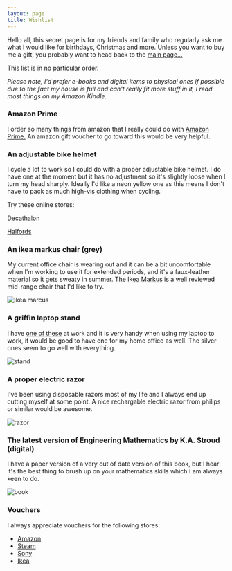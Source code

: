 ```yaml
---
layout: page
title: Wishlist
---
```


Hello all, this secret page is for my friends and family who regularly ask me what I would like for birthdays, Christmas and more. Unless you want to buy me a gift, you probably want to head back to the [main page...](https://edwinjones.me.uk)

This list is in no particular order.

 *Please note, I'd prefer e-books and digital items to physical ones if possible due to the fact my house is full and can't really fit more stuff in it, I read most things on my Amazon Kindle.*

### Amazon Prime

I order so many things from amazon that I really could do with [Amazon Prime.](https://www.amazon.co.uk/amazonprime) An amazon gift voucher to go toward this would be very helpful.

### An adjustable bike helmet

I cycle a lot to work so I could do with a proper adjustable bike helmet. I do have one at the moment but it has no adjustment so it's slightly loose when I turn my head sharply. Ideally I'd like a neon yellow one as this means I don't have to pack as much high-vis clothing when cycling.

Try these online stores:

[Decathalon](https://www.decathlon.co.uk/)

[Halfords](https://www.halfords.com/)

### An ikea markus chair (grey)
My current office chair is wearing out and it can be a bit uncomfortable when I'm working to use it for extended periods, and it's a faux-leather material so it gets sweaty in summer. The [Ikea Markus](https://www.ikea.com/gb/en/products/chairs-stools-benches/office-chairs/markus-swivel-chair-vissle-dark-grey-art-30261152/) is a well reviewed mid-range chair that I'd like to try.

![ikea marcus](https://www.ikea.com/gb/en/images/products/markus-swivel-chair-vissle-dark-grey__0324506_pe517017_s4.jpg "Ikea Marcus")

### A griffin laptop stand
I have [one of these](https://www.amazon.co.uk/dp/B013BNHROE/?coliid=ITQAEAL01ZU3E&colid=2E60OHDYE668M&psc=1&ref_=lv_ov_lig_dp_it) at work and it is very handy when using my laptop to work, it would be good to have one for my home office as well. The silver ones seem to go well with everything.

![stand](https://images-na.ssl-images-amazon.com/images/I/81w-PdeAtlL._SX522_.jpg "stand")

### A proper electric razor

I've been using disposable razors most of my life and I always end up cutting myself at some point. A nice rechargable electric razor from philips or similar would be awesome.

![razor](https://media.4rgos.it/i/Argos/6219534_R_Z001A?$Web$&$DefaultPDP768$ "razor")

### The latest version of Engineering Mathematics by K.A. Stroud (digital)

I have a paper version of a very out of date version of this book, but I hear it's the best thing to brush up on your mathematics skills which I am always keen to do.

![book](https://images-na.ssl-images-amazon.com/images/I/5129Lcbw7zL._SX351_BO1,204,203,200_.jpg "book")

### Vouchers

I always appreciate vouchers for the following stores:

* [Amazon](https://www.amazon.co.uk/Giftcards-Giftvouchers-Vouchers-Birthday-Gifts/b?ie=UTF8&node=1571304031)
* [Steam](https://store.steampowered.com/digitalgiftcards/)
* [Sony](https://www.playstation.com/en-us/explore/playstationnetwork/psn-cards/)
* [Ikea](https://www.ikea.com/gb/en/customer-service/ikea-gift-cards/)